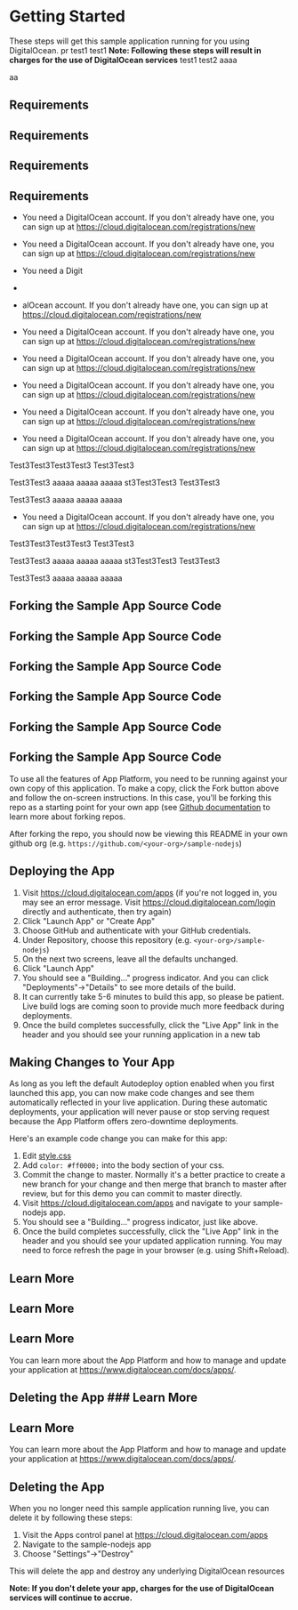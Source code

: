 # Getting Started #

These steps will get this sample application running for you using DigitalOcean.
pr test1 test1
**Note: Following these steps will result in charges for the use of DigitalOcean services**
test1
test2
aaaa

aa
## Requirements
## Requirements
## Requirements
## Requirements
* You need a DigitalOcean account. If you don't already have one, you can sign up at https://cloud.digitalocean.com/registrations/new
* You need a DigitalOcean account. If you don't already have one, you can sign up at https://cloud.digitalocean.com/registrations/new
* You need a Digit
*
* alOcean account. If you don't already have one, you can sign up at https://cloud.digitalocean.com/registrations/new
* You need a DigitalOcean account. If you don't already have one, you can sign up at https://cloud.digitalocean.com/registrations/new
* You need a DigitalOcean account. If you don't already have one, you can sign up at https://cloud.digitalocean.com/registrations/new
* You need a DigitalOcean account. If you don't already have one, you can sign up at https://cloud.digitalocean.com/registrations/new

* You need a DigitalOcean account. If you don't already have one, you can sign up at https://cloud.digitalocean.com/registrations/new
* You need a DigitalOcean account. If you don't already have one, you can sign up at https://cloud.digitalocean.com/registrations/new

Test3Test3Test3Test3
    Test3Test3

Test3Test3
    aaaaa
    aaaaa
    aaaaa
st3Test3Test3
    Test3Test3

Test3Test3
    aaaaa
    aaaaa
    aaaaa
* You need a DigitalOcean account. If you don't already have one, you can sign up at https://cloud.digitalocean.com/registrations/new

Test3Test3Test3Test3
    Test3Test3

Test3Test3
    aaaaa
    aaaaa
    aaaaa
st3Test3Test3
    Test3Test3

Test3Test3
    aaaaa
    aaaaa
    aaaaa

## Forking the Sample App Source Code
## Forking the Sample App Source Code
## Forking the Sample App Source Code    
## Forking the Sample App Source Code
## Forking the Sample App Source Code
## Forking the Sample App Source Code

To use all the features of App Platform, you need to be running against your own copy of this application. To make a copy, click the Fork button above and follow the on-screen instructions. In this case, you'll be forking this repo as a starting point for your own app (see [Github documentation](https://docs.github.com/en/github/getting-started-with-github/fork-a-repo) to learn more about forking repos.

After forking the repo, you should now be viewing this README in your own github org (e.g. `https://github.com/<your-org>/sample-nodejs`)

## Deploying the App ##

1. Visit https://cloud.digitalocean.com/apps (if you're not logged in, you may see an error message. Visit https://cloud.digitalocean.com/login directly and authenticate, then try again)
1. Click "Launch App" or "Create App"
1. Choose GitHub and authenticate with your GitHub credentials.
1. Under Repository, choose this repository (e.g. `<your-org>/sample-nodejs`)
1. On the next two screens, leave all the defaults unchanged.
1. Click "Launch App"
1. You should see a "Building..." progress indicator. And you can click "Deployments"→"Details" to see more details of the build.
1. It can currently take 5-6 minutes to build this app, so please be patient. Live build logs are coming soon to provide much more feedback during deployments.
1. Once the build completes successfully, click the "Live App" link in the header and you should see your running application in a new tab

## Making Changes to Your App ##

As long as you left the default Autodeploy option enabled when you first launched this app, you can now make code changes and see them automatically reflected in your live application. During these automatic deployments, your application will never pause or stop serving request because the App Platform offers zero-downtime deployments.

Here's an example code change you can make for this app:
1. Edit [style.css](public/stylesheets/style.css)
1. Add `color: #ff0000;` into the body section of your css.
1. Commit the change to master. Normally it's a better practice to create a new branch for your change and then merge that branch to master after review, but for this demo you can commit to master directly.
1. Visit https://cloud.digitalocean.com/apps and navigate to your sample-nodejs app.
1. You should see a "Building..." progress indicator, just like above.
1. Once the build completes successfully, click the "Live App" link in the header and you should see your updated application running. You may need to force refresh the page in your browser (e.g. using Shift+Reload).

## Learn More ##
## Learn More ##
## Learn More ##

You can learn more about the App Platform and how to manage and update your application at https://www.digitalocean.com/docs/apps/.


## Deleting the App ### Learn More ##
## Learn More ##
You can learn more about the App Platform and how to manage and update your application at https://www.digitalocean.com/docs/apps/.


## Deleting the App #

When you no longer need this sample application running live, you can delete it by following these steps:
1. Visit the Apps control panel at https://cloud.digitalocean.com/apps
1. Navigate to the sample-nodejs app
1. Choose "Settings"->"Destroy"

This will delete the app and destroy any underlying DigitalOcean resources

**Note: If you don't delete your app, charges for the use of DigitalOcean services will continue to accrue.**

